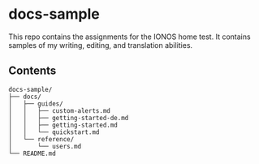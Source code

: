 # docs-sample
This repo contains the assignments for the IONOS home test. It contains samples of my writing, editing, and translation abilities.

## Contents

```
docs-sample/
├── docs/
│   ├── guides/
│   │   ├── custom-alerts.md
│   │   ├── getting-started-de.md
│   │   ├── getting-started.md
│   │   └── quickstart.md
│   └── reference/
│       └── users.md
└── README.md
```
